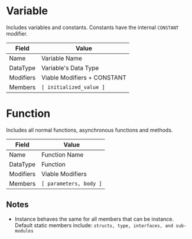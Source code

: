 # Variable
Includes variables and constants.  Constants have the internal `CONSTANT` modifier.

| Field | Value |
| ----- | ----- |
| Name | Variable Name |
| DataType | Variable's Data Type |
| Modifiers | Viable Modifiers + CONSTANT |
| Members | `[ initialized_value ]` |


# Function
Includes all normal functions, asynchronous functions and methods.

| Field | Value |
| ----- | ----- |
| Name | Function Name |
| DataType | Function |
| Modifiers | Viable Modifiers |
| Members | `[ parameters, body ]` |


Notes
-----

 - Instance behaves the same for all members that can be instance.  Default static members include: `structs, type, interfaces,
  and sub-modules`
